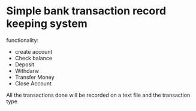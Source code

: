 # Simple bank transaction record keeping system
functionality:
- create account  
- Check balance
- Deposit
- Withdarw
- Transfer Money
- Close Account  
  
All the transactions done will be recorded on a text file and the transaction type
